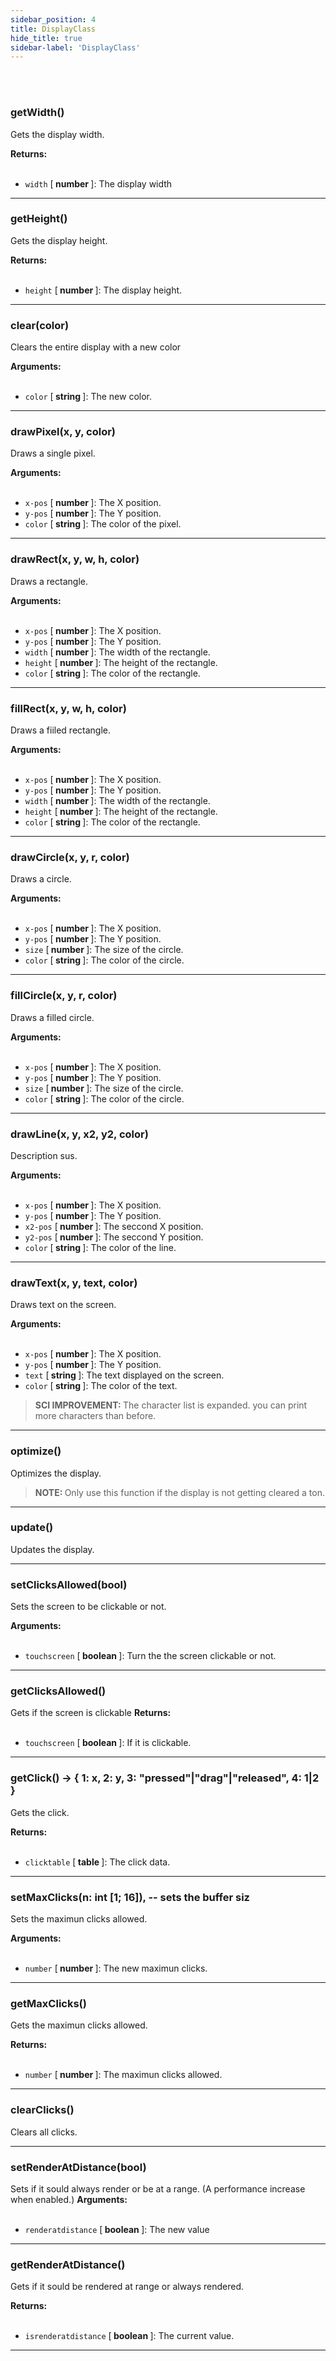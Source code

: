 ```yaml
---
sidebar_position: 4
title: DisplayClass
hide_title: true
sidebar-label: 'DisplayClass'
---
```


<br></br>

### getWidth()

Gets the display width.

<strong>Returns:</strong> <br></br>

- <code>width</code> [<strong> number </strong>]: The display width


---

### getHeight()

Gets the display height.

<strong>Returns:</strong> <br></br>

- <code>height</code> [<strong> number </strong>]: The display height.


---

### clear(color)

Clears the entire display with a new color

<strong>Arguments:</strong> <br></br>

- <code>color</code> [<strong> string </strong>]: The new color.


---

### drawPixel(x, y, color)

Draws a single pixel.

<strong>Arguments:</strong> <br></br>

- <code>x-pos</code> [<strong> number </strong>]: The X position.
- <code>y-pos</code> [<strong> number </strong>]: The Y position.
- <code>color</code> [<strong> string </strong>]: The color of the pixel.

---

### drawRect(x, y, w, h, color)

Draws a rectangle.

<strong>Arguments:</strong> <br></br>

- <code>x-pos</code> [<strong> number </strong>]: The X position.
- <code>y-pos</code> [<strong> number </strong>]: The Y position.
- <code>width</code> [<strong> number </strong>]: The width of the rectangle.
- <code>height</code> [<strong> number </strong>]: The height of the rectangle.
- <code>color</code> [<strong> string </strong>]: The color of the rectangle.


---

### fillRect(x, y, w, h, color)

Draws a fiiled rectangle.

<strong>Arguments:</strong> <br></br>

- <code>x-pos</code> [<strong> number </strong>]: The X position.
- <code>y-pos</code> [<strong> number </strong>]: The Y position.
- <code>width</code> [<strong> number </strong>]: The width of the rectangle.
- <code>height</code> [<strong> number </strong>]: The height of the rectangle.
- <code>color</code> [<strong> string </strong>]: The color of the rectangle.


---

### drawCircle(x, y, r, color)

Draws a circle.

<strong>Arguments:</strong> <br></br>

- <code>x-pos</code> [<strong> number </strong>]: The X position.
- <code>y-pos</code> [<strong> number </strong>]: The Y position.
- <code>size</code> [<strong> number </strong>]: The size of the circle.
- <code>color</code> [<strong> string </strong>]: The color of the circle.

---

### fillCircle(x, y, r, color)

Draws a filled circle.

<strong>Arguments:</strong> <br></br>

- <code>x-pos</code> [<strong> number </strong>]: The X position.
- <code>y-pos</code> [<strong> number </strong>]: The Y position.
- <code>size</code> [<strong> number </strong>]: The size of the circle.
- <code>color</code> [<strong> string </strong>]: The color of the circle.


---

### drawLine(x, y, x2, y2, color)

Description sus.

<strong>Arguments:</strong> <br></br>

- <code>x-pos</code> [<strong> number </strong>]: The X position.
- <code>y-pos</code> [<strong> number </strong>]: The Y position.
- <code>x2-pos</code> [<strong> number </strong>]: The seccond X position.
- <code>y2-pos</code> [<strong> number </strong>]: The seccond Y position.
- <code>color</code> [<strong> string </strong>]: The color of the line.

---

### drawText(x, y, text, color)

Draws text on the screen.

<strong>Arguments:</strong> <br></br>

- <code>x-pos</code> [<strong> number </strong>]: The X position.
- <code>y-pos</code> [<strong> number </strong>]: The Y position.
- <code>text</code> [<strong> string </strong>]: The text displayed on the screen.
- <code>color</code> [<strong> string </strong>]: The color of the text.

<blockquote><strong>SCI IMPROVEMENT: </strong>The character list is expanded. you can print more characters than before.</blockquote>

---

### optimize()

Optimizes the display. 

<blockquote><strong>NOTE: </strong>Only use this function if the display is not getting cleared a ton.</blockquote>

---

### update()

Updates the display.

---

### setClicksAllowed(bool)

Sets the screen to be clickable or not.

<strong>Arguments:</strong> <br></br>

- <code>touchscreen</code> [<strong> boolean </strong>]: Turn the the screen clickable or not.


---

### getClicksAllowed()

Gets if the screen is clickable
<strong>Returns:</strong> <br></br>

- <code>touchscreen</code> [<strong> boolean </strong>]: If it is clickable.


---

### getClick() -> { 1: x, 2: y, 3: "pressed"|"drag"|"released", 4: 1|2 }

Gets the click.

<strong>Returns:</strong> <br></br>

- <code>clicktable</code> [<strong> table </strong>]: The click data.


---

### setMaxClicks(n: int [1; 16]), -- sets the buffer siz

Sets the maximun clicks allowed.

<strong>Arguments:</strong> <br></br>

- <code>number</code> [<strong> number </strong>]: The new maximun clicks.


---

### getMaxClicks()

Gets the maximun clicks allowed.

<strong>Returns:</strong> <br></br>

- <code>number</code> [<strong> number </strong>]: The maximun clicks allowed.


---

### clearClicks()

Clears all clicks.

---

### setRenderAtDistance(bool)

Sets if it sould always render or be at a range. (A performance increase when enabled.)
<strong>Arguments:</strong> <br></br>

- <code>renderatdistance</code> [<strong> boolean </strong>]: The new value


---

### getRenderAtDistance()

Gets if it sould be rendered at range or always rendered.

<strong>Returns:</strong> <br></br>

- <code>isrenderatdistance</code> [<strong> boolean </strong>]: The current value.


---
